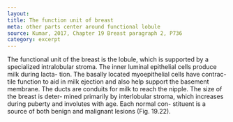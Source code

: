 ```yaml
---
layout: 
title: The function unit of breast 
meta: other parts center around functional lobule
source: Kumar, 2017, Chapter 19 Breast paragraph 2, P736
category: excerpt
---
```

The functional unit of the breast is the lobule, which is supported by a specialized intralobular stroma. The inner luminal epithelial cells produce milk during lacta- tion. The basally located myoepithelial cells have contrac- tile function to aid in milk ejection and also help support the basement membrane. The ducts are conduits for milk to reach the nipple. The size of the breast is deter- mined primarily by interlobular stroma, which increases during puberty and involutes with age. Each normal con- stituent is a source of both benign and malignant lesions (Fig. 19.22).
